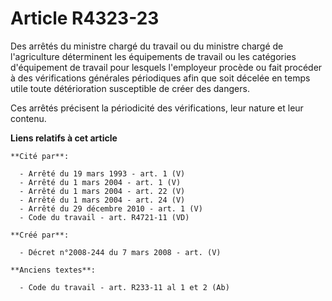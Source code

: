 # Article R4323-23

Des arrêtés du ministre chargé du travail ou du ministre chargé de l'agriculture déterminent les équipements de travail ou
les catégories d'équipement de travail pour lesquels l'employeur procède ou fait procéder à des vérifications générales
périodiques afin que soit décelée en temps utile toute détérioration susceptible de créer des dangers.

Ces arrêtés précisent la périodicité des vérifications, leur nature et leur contenu.

**Liens relatifs à cet article**

	**Cité par**:

	  - Arrêté du 19 mars 1993 - art. 1 (V)
	  - Arrêté du 1 mars 2004 - art. 1 (V)
	  - Arrêté du 1 mars 2004 - art. 22 (V)
	  - Arrêté du 1 mars 2004 - art. 24 (V)
	  - Arrêté du 29 décembre 2010 - art. 1 (V)
	  - Code du travail - art. R4721-11 (VD)

	**Créé par**:

	  - Décret n°2008-244 du 7 mars 2008 - art. (V)

	**Anciens textes**:

	  - Code du travail - art. R233-11 al 1 et 2 (Ab)
